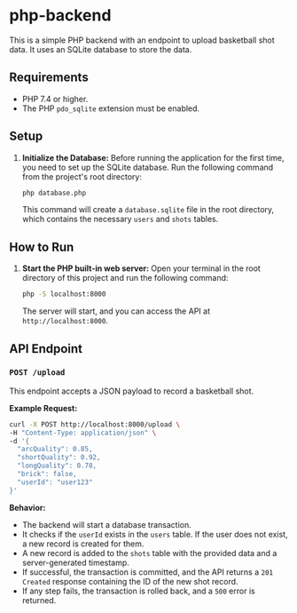 # php-backend

This is a simple PHP backend with an endpoint to upload basketball shot data. It uses an SQLite database to store the data.

## Requirements
- PHP 7.4 or higher.
- The PHP `pdo_sqlite` extension must be enabled.

## Setup

1.  **Initialize the Database:**
    Before running the application for the first time, you need to set up the SQLite database. Run the following command from the project's root directory:
    ```bash
    php database.php
    ```
    This command will create a `database.sqlite` file in the root directory, which contains the necessary `users` and `shots` tables.

## How to Run

1.  **Start the PHP built-in web server:**
    Open your terminal in the root directory of this project and run the following command:
    ```bash
    php -S localhost:8000
    ```
    The server will start, and you can access the API at `http://localhost:8000`.

## API Endpoint

### `POST /upload`

This endpoint accepts a JSON payload to record a basketball shot.

**Example Request:**
```bash
curl -X POST http://localhost:8000/upload \
-H "Content-Type: application/json" \
-d '{
  "arcQuality": 0.85,
  "shortQuality": 0.92,
  "longQuality": 0.78,
  "brick": false,
  "userId": "user123"
}'
```

**Behavior:**
- The backend will start a database transaction.
- It checks if the `userId` exists in the `users` table. If the user does not exist, a new record is created for them.
- A new record is added to the `shots` table with the provided data and a server-generated timestamp.
- If successful, the transaction is committed, and the API returns a `201 Created` response containing the ID of the new shot record.
- If any step fails, the transaction is rolled back, and a `500` error is returned.
